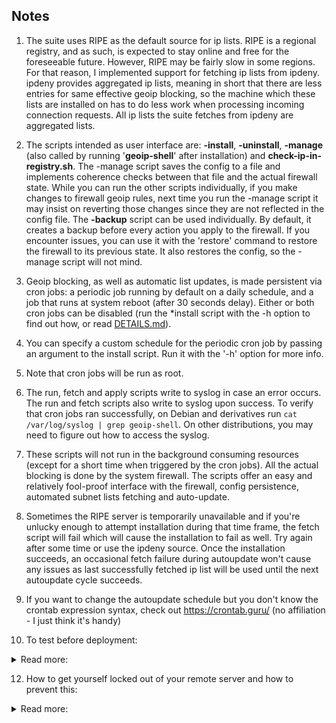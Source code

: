 ## **Notes**
1) The suite uses RIPE as the default source for ip lists. RIPE is a regional registry, and as such, is expected to stay online and free for the foreseeable future. However, RIPE may be fairly slow in some regions. For that reason, I implemented support for fetching ip lists from ipdeny. ipdeny provides aggregated ip lists, meaning in short that there are less entries for same effective geoip blocking, so the machine which these lists are installed on has to do less work when processing incoming connection requests. All ip lists the suite fetches from ipdeny are aggregated lists.

2) The scripts intended as user interface are: **-install**, **-uninstall**, **-manage** (also called by running '**geoip-shell**' after installation) and **check-ip-in-registry.sh**. The -manage script saves the config to a file and implements coherence checks between that file and the actual firewall state. While you can run the other scripts individually, if you make changes to firewall geoip rules, next time you run the -manage script it may insist on reverting those changes since they are not reflected in the config file. The **-backup** script can be used individually. By default, it creates a backup before every action you apply to the firewall. If you encounter issues, you can use it with the 'restore' command to restore the firewall to its previous state. It also restores the config, so the -manage script will not mind.

3) Geoip blocking, as well as automatic list updates, is made persistent via cron jobs: a periodic job running by default on a daily schedule, and a job that runs at system reboot (after 30 seconds delay). Either or both cron jobs can be disabled (run the *install script with the -h option to find out how, or read [DETAILS.md](/DETAILS.md)).

4) You can specify a custom schedule for the periodic cron job by passing an argument to the install script. Run it with the '-h' option for more info.

5) Note that cron jobs will be run as root.

7) The run, fetch and apply scripts write to syslog in case an error occurs. The run and fetch scripts also write to syslog upon success. To verify that cron jobs ran successfully, on Debian and derivatives run `cat /var/log/syslog | grep geoip-shell`. On other distributions, you may need to figure out how to access the syslog.

8) These scripts will not run in the background consuming resources (except for a short time when triggered by the cron jobs). All the actual blocking is done by the system firewall. The scripts offer an easy and relatively fool-proof interface with the firewall, config persistence, automated subnet lists fetching and auto-update.

9) Sometimes the RIPE server is temporarily unavailable and if you're unlucky enough to attempt installation during that time frame, the fetch script will fail which will cause the installation to fail as well. Try again after some time or use the ipdeny source. Once the installation succeeds, an occasional fetch failure during autoupdate won't cause any issues as last successfully fetched ip list will be used until the next autoupdate cycle succeeds.

10) If you want to change the autoupdate schedule but you don't know the crontab expression syntax, check out https://crontab.guru/ (no affiliation - I just think it's handy)

11) To test before deployment:
<details> <summary>Read more:</summary>
  
- You can run the install script with the "-k" (noblock) option to apply all actions except actually blocking incoming connections. This way you can make sure no errors are encountered and check the resulting firewall config before commiting to actual blocking. To enable blocking later, use the *manage script.
- You can run the install script with the "-n" option to skip creating the reboot cron job which implements persistence and with the '-s disable' option to skip creating the autoupdate cron job. This way, a simple machine restart should undo all changes made to the firewall (unless you have some software that restores firewall settings after reboot). For example: `sh geoip-shell-install -c <country_code> -m whitelist -n -s disable`. To enable persistence and autoupdate later, reinstall without both options.

</details>

12) How to get yourself locked out of your remote server and how to prevent this:
<details> <summary>Read more:</summary>
  
There are 3 ways to get yourself locked out of your remote server with this suite:
- install in whitelist mode without including your country in the whitelist
- install in whitelist mode and later remove your country from the whitelist
- Blacklist your country (either during installation or later)

The -manage script will warn you in each of these situations and wait for your input (you can press Y and do it anyway), but that depends on you correctly specifying your country code during installation. The -install script will ask you about it. If you prefer, you can skip by pressing Enter - that will disable this feature. If you do provide the -install script your country code, it will be added to the config file on your machine and the -manage script will read the value and perform the necessary checks, during installation or later when you want to make changes to the blacklist/whitelist.

</details>

